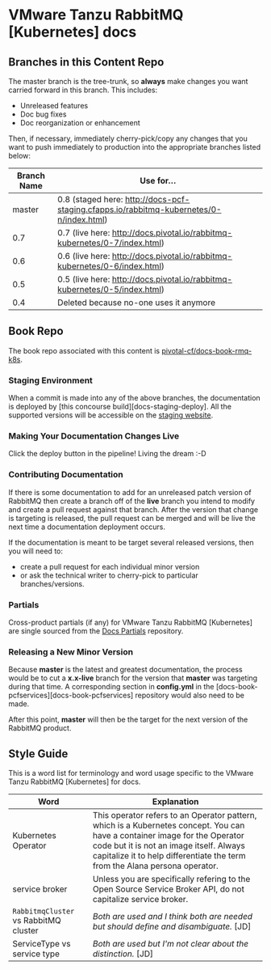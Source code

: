 # VMware Tanzu RabbitMQ [Kubernetes] docs

## Branches in this Content Repo

The master branch is the tree-trunk, so **always** make changes you want carried forward in this branch. This includes:

* Unreleased features
* Doc bug fixes
* Doc reorganization or enhancement

Then, if necessary, immediately cherry-pick/copy any changes that you want to push immediately to production into the appropriate branches listed below:

| Branch Name| Use for… |
|------------| ---------|
| master     | 0.8 (staged here: http://docs-pcf-staging.cfapps.io/rabbitmq-kubernetes/0-n/index.html) |
| 0.7        | 0.7 (live here: http://docs.pivotal.io/rabbitmq-kubernetes/0-7/index.html)  |
| 0.6        | 0.6 (live here: http://docs.pivotal.io/rabbitmq-kubernetes/0-6/index.html)  |
| 0.5        | 0.5 (live here: http://docs.pivotal.io/rabbitmq-kubernetes/0-5/index.html)  |
| 0.4        | Deleted because no-one uses it anymore |


[docs-book-rmq-k8s]: https://github.com/pivotal-cf/docs-book-rmq-k8s/blob/master/config.yml


## Book Repo

The book repo associated with this content is [pivotal-cf/docs-book-rmq-k8s](https://github.com/pivotal-cf/docs-book-rmq-k8s).

### Staging Environment

When a commit is made into any of the above branches, the documentation is deployed by
[this concourse build][docs-staging-deploy]. All the supported versions will be accessible on the
[staging website][docs-staging].

[docs-staging]:        http://docs-pcf-staging.cfapps.io/rabbitmq-kubernetes/


### Making Your Documentation Changes Live

Click the deploy button in the pipeline! Living the dream :-D

### Contributing Documentation

If there is some documentation to add for an unreleased patch version of RabbitMQ then create a branch off of the **live** branch
you intend to modify and create a pull request against that branch.
After the version that change is targeting is released, the pull request can be merged and will be live
the next time a documentation deployment occurs.

If the documentation is meant to be target several released versions,
then you will need to:
+ create a pull request for each individual minor version
+ or ask the technical writer to cherry-pick to particular branches/versions.

### Partials

Cross-product partials (if any) for VMware Tanzu RabbitMQ [Kubernetes] are single sourced from the [Docs Partials](https://github.com/pivotal-cf/docs-partials) repository.

### Releasing a New Minor Version

Because **master** is the latest and greatest documentation, the process would be to cut a **x.x-live** branch
for the version that **master** was targeting during that time.
A corresponding section in **config.yml** in the [docs-book-pcfservices][docs-book-pcfservices] repository would also need to be made.

After this point, **master** will then be the target for the next version of the RabbitMQ product.



## Style Guide

This is a word list for terminology and word usage specific to the VMware Tanzu RabbitMQ [Kubernetes] for docs.

| Word | Explanation |
|------|-------------|
| Kubernetes Operator |This operator refers to an Operator pattern, which is a Kubernetes concept. You can have a container image for the Operator code but it is not an image itself. Always capitalize it to help differentiate the term from the Alana persona operator.|
| service broker |Unless you are specifically refering to the Open Source Service Broker API, do not capitalize service broker.|
| `RabbitmqCluster` vs RabbitMQ cluster | _Both are used and I think both are needed but should define and disambiguate._ [JD] |
| ServiceType vs service type |  _Both are used but I'm not clear about the distinction._ [JD] |
